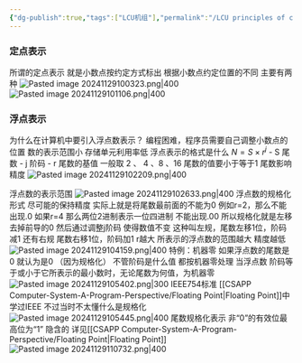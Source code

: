 ```yaml
---
{"dg-publish":true,"tags":["LCU机组"],"permalink":"/LCU principles of computer composition/数的定点表示和浮点表示/","dgPassFrontmatter":true,"noteIcon":"","created":"2024-11-28T11:10:33.826+08:00","updated":"2025-04-19T09:58:13.364+08:00"}
---
```



### 定点表示
所谓的定点表示 就是小数点按约定方式标出
根据小数点约定位置的不同 主要有两种
![Pasted image 20241129100323.png|400](/img/user/accessory/Pasted%20image%2020241129100323.png)
![Pasted image 20241129101106.png|400](/img/user/accessory/Pasted%20image%2020241129101106.png)
### 浮点表示
为什么在计算机中要引入浮点数表示？
	编程困难，程序员需要自己调整小数点的位置
	数的表示范围小
	存储单元利用率低
浮点表示的格式是什么
	$N=S\times r^j$
	- S 尾数
	- j  阶码
	- r 尾数的基值 一般取 2 、 4 、8 、16
	尾数的值要小于等于1
	尾数影响精度
	![Pasted image 20241129102209.png|400](/img/user/accessory/Pasted%20image%2020241129102209.png)
	
浮点数的表示范围
	![Pasted image 20241129102633.png|400](/img/user/accessory/Pasted%20image%2020241129102633.png)
浮点数的规格化形式
	尽可能的保持精度
	实际上就是将尾数最前面的不能为0  例如r=2，那么不能出现.0 如果r=4 那么两位2进制表示一位四进制 不能出现.00 
	所以规格化就是左移  去掉前导的0  然后通过调整j阶码  使得数值不变
	这种叫左规，尾数左移1位，阶码减1
	还有右规  尾数右移1位，阶码加1
	r越大 所表示的浮点数的范围越大   精度越低
	![Pasted image 20241129104159.png|400](/img/user/accessory/Pasted%20image%2020241129104159.png)
特例：机器零
	如果浮点数的尾数是0   就认为是0  （因为规格化） 不管阶码是什么值   都按机器零处理
	当浮点数 阶码等于或小于它所表示的最小数时，无论尾数为何值，为机器零
	![Pasted image 20241129105402.png|300](/img/user/accessory/Pasted%20image%2020241129105402.png)
IEEE754标准
	[[CSAPP Computer-System-A-Program-Perspective/Floating Point\|Floating Point]]中学过IEEE 不过当时不太懂什么是规格化
	![Pasted image 20241129105445.png|400](/img/user/accessory/Pasted%20image%2020241129105445.png)
	尾数规格化表示
	非“0”的有效位最高位为“1” 隐含的  详见[[CSAPP Computer-System-A-Program-Perspective/Floating Point\|Floating Point]]
	![Pasted image 20241129110732.png|400](/img/user/accessory/Pasted%20image%2020241129110732.png)
	

